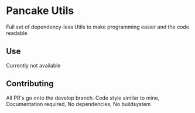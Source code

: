 # Pancake Utils
Full set of dependency-less Utils to make programming easier and the code readable

## Use
Currently not available

## Contributing
All PR's go onto the develop branch. Code style similar to mine, Documentation required, No dependencies, No buildsystem